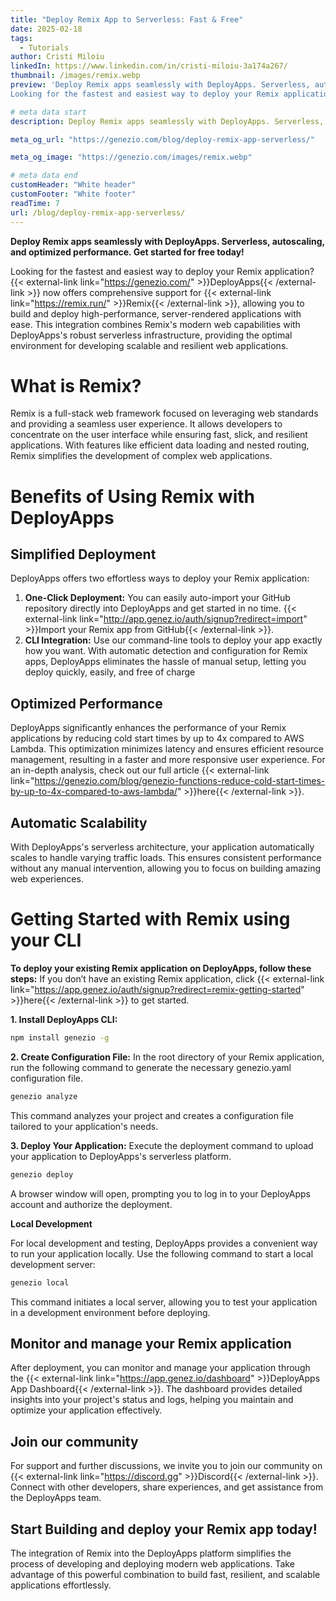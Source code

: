 ```yaml
---
title: "Deploy Remix App to Serverless: Fast & Free"
date: 2025-02-18
tags:
  - Tutorials
author: Cristi Miloiu
linkedIn: https://www.linkedin.com/in/cristi-miloiu-3a174a267/
thumbnail: /images/remix.webp
preview: 'Deploy Remix apps seamlessly with DeployApps. Serverless, autoscaling, and optimized performance. Get started for free today!
Looking for the fastest and easiest way to deploy your Remix application?  DeployApps now offers comprehensive support for Remix, allowing you to build and deploy high-performance, server-rendered applications with ease.'

# meta data start
description: Deploy Remix apps seamlessly with DeployApps. Serverless, autoscaling, and optimized performance. Get started for free today!

meta_og_url: "https://genezio.com/blog/deploy-remix-app-serverless/"

meta_og_image: "https://genezio.com/images/remix.webp"

# meta data end
customHeader: "White header"
customFooter: "White footer"
readTime: 7
url: /blog/deploy-remix-app-serverless/
---
```


**Deploy Remix apps seamlessly with DeployApps. Serverless, autoscaling, and optimized performance. Get started for free today!**

Looking for the fastest and easiest way to deploy your Remix application? {{< external-link link="https://genezio.com/" >}}DeployApps{{< /external-link >}} now offers comprehensive support for {{< external-link link="https://remix.run/" >}}Remix{{< /external-link >}}, allowing you to build and deploy high-performance, server-rendered applications with ease. This integration combines Remix's modern web capabilities with DeployApps's robust serverless infrastructure, providing the optimal environment for developing scalable and resilient web applications.

# What is Remix?

Remix is a full-stack web framework focused on leveraging web standards and providing a seamless user experience. It allows developers to concentrate on the user interface while ensuring fast, slick, and resilient applications. With features like efficient data loading and nested routing, Remix simplifies the development of complex web applications.

# Benefits of Using Remix with DeployApps

## Simplified Deployment

DeployApps offers two effortless ways to deploy your Remix application:

1. **One-Click Deployment:** You can easily auto-import your GitHub repository directly into DeployApps and get started in no time. {{< external-link link="http://app.genez.io/auth/signup?redirect=import" >}}Import your Remix app from GitHub{{< /external-link >}}.
2. **CLI Integration:** Use our command-line tools to deploy your app exactly how you want.
   With automatic detection and configuration for Remix apps, DeployApps eliminates the hassle of manual setup, letting you deploy quickly, easily, and free of charge

## Optimized Performance

DeployApps significantly enhances the performance of your Remix applications by reducing cold start times by up to 4x compared to AWS Lambda. This optimization minimizes latency and ensures efficient resource management, resulting in a faster and more responsive user experience. For an in-depth analysis, check out our full article {{< external-link link="https://genezio.com/blog/genezio-functions-reduce-cold-start-times-by-up-to-4x-compared-to-aws-lambda/" >}}here{{< /external-link >}}.

## Automatic Scalability

With DeployApps's serverless architecture, your application automatically scales to handle varying traffic loads. This ensures consistent performance without any manual intervention, allowing you to focus on building amazing web experiences.

# Getting Started with Remix using your CLI

**To deploy your existing Remix application on DeployApps, follow these steps:**
If you don’t have an existing Remix application, click {{< external-link link="https://app.genez.io/auth/signup?redirect=remix-getting-started" >}}here{{< /external-link >}} to get started.

**1. Install DeployApps CLI:**

```bash
npm install genezio -g
```

**2. Create Configuration File:** In the root directory of your Remix application, run the following command to generate the necessary genezio.yaml configuration file.

```bash
genezio analyze
```

This command analyzes your project and creates a configuration file tailored to your application's needs.

**3. Deploy Your Application:** Execute the deployment command to upload your application to DeployApps's serverless platform.

```bash
genezio deploy
```

A browser window will open, prompting you to log in to your DeployApps account and authorize the deployment.

**Local Development**

For local development and testing, DeployApps provides a convenient way to run your application locally. Use the following command to start a local development server:

```bash
genezio local
```

This command initiates a local server, allowing you to test your application in a development environment before deploying.

## Monitor and manage your Remix application

After deployment, you can monitor and manage your application through the {{< external-link link="https://app.genez.io/dashboard" >}}DeployApps App Dashboard{{< /external-link >}}. The dashboard provides detailed insights into your project's status and logs, helping you maintain and optimize your application effectively.

## Join our community

For support and further discussions, we invite you to join our community on {{< external-link link="https://discord.gg" >}}Discord{{< /external-link >}}. Connect with other developers, share experiences, and get assistance from the DeployApps team.

## Start Building and deploy your Remix app today!

The integration of Remix into the DeployApps platform simplifies the process of developing and deploying modern web applications. Take advantage of this powerful combination to build fast, resilient, and scalable applications effortlessly.
